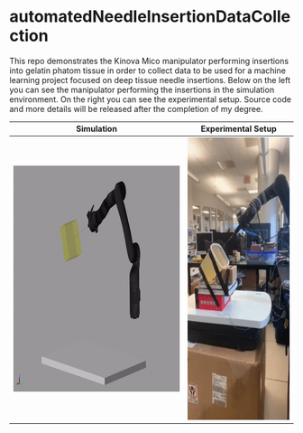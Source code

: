 # automatedNeedleInsertionDataCollection
This repo demonstrates the Kinova Mico manipulator performing insertions into gelatin phatom tissue in order to collect data to be used for a machine learning project focused on deep tissue needle insertions. Below on the left you can see the manipulator performing the insertions in the simulation environment. On the right you can see the experimental setup. Source code and more details will be released after the completion of my degree. 





|                            Simulation                                |                            Experimental Setup                                |
|:------------------------------------------------------------------------------:|:-------------------------------------------------------------------------------:|
|<img src="animations/simulationDemo.gif" width="500" height="400">| <img src="animations/experimentalSetupDemo.gif" width="264" height="500">|
